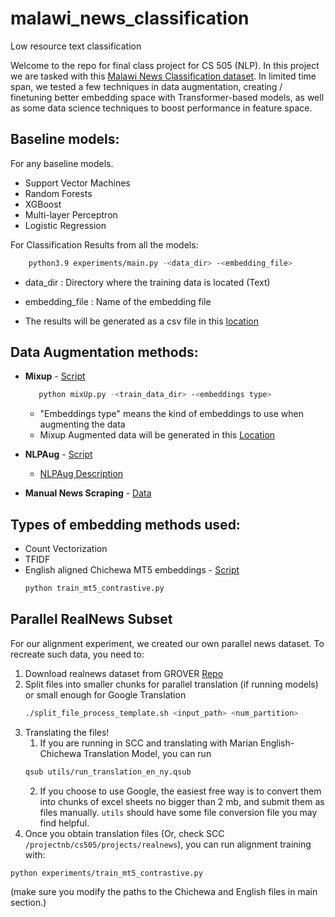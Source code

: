 # malawi_news_classification
Low resource text classification

Welcome to the repo for final class project for CS 505 (NLP). In this project
we are tasked with this [Malawi News Classification dataset](https://zindi.africa/competitions/ai4d-malawi-news-classification-challenge/leaderboard).
In limited time span, we tested a few techniques in data augmentation, creating / finetuning better embedding space
with Transformer-based models, as well as some data science techniques to boost performance in feature space.

## Baseline models:
For any baseline models.
- Support Vector Machines
- Random Forests
- XGBoost 
- Multi-layer Perceptron
- Logistic Regression

For Classification Results from all the models:
```bash
    python3.9 experiments/main.py -<data_dir> -<embedding_file>
```

- data_dir : Directory where the training data is located (Text)
- embedding_file : Name of the embedding file 



- The results will be generated as a csv file in this [location](Results)
    

## Data Augmentation methods:
- **Mixup**      - [Script](https://github.com/PootieT/malawi_news_classification/blob/main/models/mixUp.py)     
     ```bash
        python mixUp.py -<train_data_dir> -<embeddings type>
     ```

    - "Embeddings type" means the kind of embeddings to use when augmenting the data
    - Mixup Augmented data will be generated in this [Location]()

- **NLPAug**    - [Script](https://github.com/PootieT/malawi_news_classification/blob/main/experiments/Augmention_Proof-of-Concept%20.ipynb)     

    - [NLPAug Description](https://nlpaug.readthedocs.io/en/latest/) 
 
- **Manual News Scraping** - [Data](https://github.com/PootieT/malawi_news_classification/tree/main/data_gathering) 
    
## Types of embedding methods used: 
- Count Vectorization
- TFIDF
- English aligned Chichewa MT5 embeddings     - [Script](https://github.com/PootieT/malawi_news_classification/blob/main/experiments/train_mt5_contrastive.py)
    ```bash
    python train_mt5_contrastive.py
    ```

## Parallel RealNews Subset
For our alignment experiment, we created our own parallel news dataset.
To recreate such data, you need to:

1. Download realnews dataset from GROVER [Repo](https://github.com/rowanz/grover/tree/master/realnews)
2. Split files into smaller chunks for parallel translation (if running models) or small enough for Google Translation
   ```bash
   ./split_file_process_template.sh <input_path> <num_partition>
   ```
3. Translating the files!
   1. If you are running in SCC and translating with Marian English-Chichewa Translation Model, you can run
    ```bash
    qsub utils/run_translation_en_ny.qsub
    ```
   2. If you choose to use Google, the easiest free way is to convert them into chunks of excel sheets no bigger than 2 
      mb, and submit them as files manually. `utils` should have some file conversion file you may find helpful.
4. Once you obtain translation files (Or, check SCC `/projectnb/cs505/projects/realnews`), you can run alignment 
  training with:
  ```bash
  python experiments/train_mt5_contrastive.py
  ```
  (make sure you modify the paths to the Chichewa and English files in main section.)
